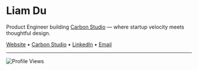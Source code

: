 # Liam Du

Product Engineer building [Carbon Studio](https://carbonstudio.xyz) — where startup velocity meets thoughtful design.

[Website](https://liamdu.com) • [Carbon Studio](https://carbonstudio.xyz) • [LinkedIn](https://www.linkedin.com/in/liam-du/) • [Email](mailto:ld386@cornell.edu)

---

![Profile Views](https://komarev.com/ghpvc/?username=LiamDu386&color=blue&style=flat)

